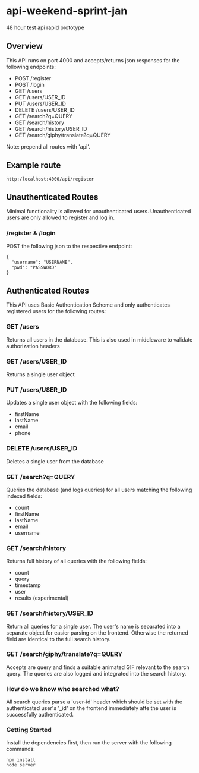 # api-weekend-sprint-jan
48 hour test api rapid prototype

## Overview
This API runs on port 4000 and accepts/returns json responses for the following endpoints:

- POST /register
- POST /login
- GET /users
- GET /users/USER_ID
- PUT /users/USER_ID
- DELETE /users/USER_ID
- GET /search?q=QUERY
- GET /search/history
- GET /search/history/USER_ID
- GET /search/giphy/translate?q=QUERY

Note: prepend all routes with 'api'.

## Example route
```
http:/localhost:4000/api/register
```

## Unauthenticated Routes
Minimal functionality is allowed for unauthenticated users. Unauthenticated users are only allowed to register and log in.

### /register & /login

POST the following json to the respective endpoint:
```
{
  "username": "USERNAME",
  "pwd": "PASSWORD"
}
```

## Authenticated Routes
This API uses Basic Authentication Scheme and only authenticates registered users for the following routes:

### GET /users
Returns all users in the database. This is also used in middleware to validate authorization headers

### GET /users/USER_ID
Returns a single user object

### PUT /users/USER_ID
Updates a single user object with the following fields:
- firstName
- lastName
- email
- phone

### DELETE /users/USER_ID
Deletes a single user from the database

### GET /search?q=QUERY
Queries the database (and logs queries) for all users matching the following indexed fields:
- count
- firstName
- lastName
- email
- username

### GET /search/history
Returns full history of all queries with the following fields:
- count
- query
- timestamp
- user
- results (experimental)

### GET /search/history/USER_ID
Return all queries for a single user. The user's name is separated into a separate object for easier parsing on the frontend. Otherwise the returned field are identical to the full search history.

### GET /search/giphy/translate?q=QUERY
Accepts are query and finds a suitable animated GIF relevant to the search query. The queries are also logged and integrated into the search history.

### How do we know who searched what?
All search queries parse a 'user-id' header which should be set with the authenticated user's '_id' on the frontend immediately afte the user is successfully authenticated.

### Getting Started
Install the dependencies first, then run the server with the following commands:

```
npm install
node server
```
